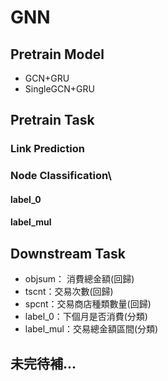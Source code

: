 # GNN

## Pretrain Model
- GCN+GRU
- SingleGCN+GRU


## Pretrain Task
### Link Prediction
### Node Classification\
#### label_0
#### label_mul

## Downstream Task
-  objsum： 消費總金額(回歸)
-  tscnt：交易次數(回歸)
-  spcnt：交易商店種類數量(回歸)
-  label_0：下個月是否消費(分類)
-  label_mul：交易總金額區間(分類)

## 未完待補...

